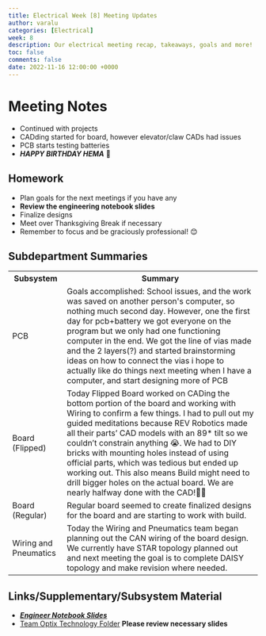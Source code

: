 ```yaml
---
title: Electrical Week [8] Meeting Updates
author: varalu
categories: [Electrical]
week: 8
description: Our electrical meeting recap, takeaways, goals and more!
toc: false
comments: false
date: 2022-11-16 12:00:00 +0000
--- 
```


# Meeting Notes 
- Continued with projects
- CADding started for board, however elevator/claw CADs had issues
- PCB starts testing batteries
- ***HAPPY BIRTHDAY HEMA*** 🎂
 
## Homework
- Plan goals for the next meetings if you have any
- **Review the engineering notebook slides**
- Finalize designs
- Meet over Thanksgiving Break if necessary
- Remember to focus and be graciously professional! 😊

## Subdepartment Summaries
<table>
<tr>
<th>Subsystem</th>
<th>Summary</th>
</tr>
<tr>
<td> PCB </td>
<td>Goals accomplished:
School issues, and the work was saved on another person's computer, so nothing much second day. However, one the first day for pcb+battery we got everyone on the program but we only had one functioning computer in the end. We got the line of vias made and the 2 layers(?) and started brainstorming ideas on how to connect the vias
i hope to actually like do things next meeting when I have a computer, and start designing more of PCB
</td>
</tr>
<tr>
<td> Board (Flipped) </td>
<td> Today Flipped Board worked on CADing the bottom portion of the board and working with Wiring to confirm a few things. I had to pull out my guided meditations because REV Robotics made all their parts’ CAD models with an 89* tilt so we couldn’t constrain anything 😭. We had to DIY bricks with mounting holes instead of using official parts, which was tedious but ended up working out. This also means Build might need to drill bigger holes on the actual board. We are nearly halfway done with the CAD!🥰✨</td>
</tr>
<tr>
<td> Board (Regular) </td>
<td> Regular board seemed to create finalized designs for the board and are starting to work with build. </td>
</tr>
<tr>
<td> Wiring and Pneumatics </td>
<td> Today the Wiring and Pneumatics team began planning out the CAN wiring of the board design. We currently have STAR topology planned out and next meeting the goal is to complete DAISY topology and make revision where needed.</td>
</tr>
</table>
 
 
## Links/Supplementary/Subsystem Material
- ***[Engineer Notebook Slides](https://docs.google.com/presentation/d/1lJG2YpgJt5817UWWudJzny-54TlPLGLMY887zXc3NGE/edit?usp=sharing)***
- [Team Optix Technology Folder](https://drive.google.com/drive/folders/1D4VNl_CzpGJff69jR2onBDxhrS-d7Ol8?usp=sharing) 
**Please review necessary slides**



	
